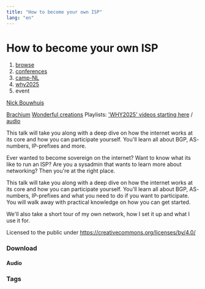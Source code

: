 ```yaml
---
title: "How to become your own ISP"
lang: "en"
---
```


# How to become your own ISP

1.  [browse](https://media.ccc.de/b)
2.  [conferences](https://media.ccc.de/b/conferences)
3.  [camp-NL](https://media.ccc.de/b/conferences/camp-NL)
4.  [why2025](https://media.ccc.de/b/conferences/camp-NL/why2025)
5.  event

[Nick Bouwhuis](https://media.ccc.de/search?p=Nick+Bouwhuis)

[Brachium](https://media.ccc.de/c/WHY2025/Brachium) [Wonderful creations](https://media.ccc.de/c/WHY2025/Wonderful%20creations) Playlists: ['WHY2025' videos starting here](https://media.ccc.de/v/why2025-9-how-to-become-your-own-isp/playlist) / [audio](https://media.ccc.de/v/why2025-9-how-to-become-your-own-isp/audio)

This talk will take you along with a deep dive on how the internet works at its core and how you can participate yourself. You'll learn all about BGP, AS- numbers, IP-prefixes and more.

Ever wanted to become sovereign on the internet? Want to know what its like to run an ISP? Are you a sysadmin that wants to learn more about networking? Then you're at the right place.

This talk will take you along with a deep dive on how the internet works at its core and how you can participate yourself. You'll learn all about BGP, AS- numbers, IP-prefixes and what you need to do if you want to participate. You will walk away with practical knowledge on how you can get started.

We'll also take a short tour of my own network, how I set it up and what I use it for.

Licensed to the public under https://creativecommons.org/licenses/by/4.0/

### Download

#### Audio

### Tags